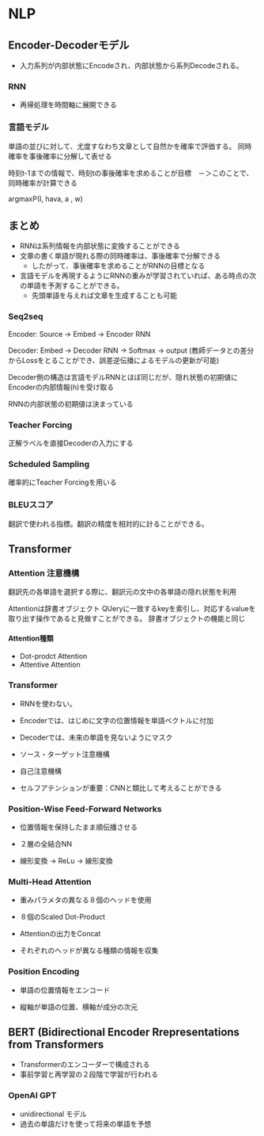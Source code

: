 # NLP

## Encoder-Decoderモデル

- 入力系列が内部状態にEncodeされ、内部状態から系列Decodeされる。


### RNN
- 再帰処理を時間軸に展開できる

### 言語モデル

単語の並びに対して、尤度すなわち文章として自然かを確率で評価する。
同時確率を事後確率に分解して表せる

時刻t-1までの情報で、時刻tの事後確率を求めることが目標　－＞このことで、同時確率が計算できる


argmaxP(I, hava, a , w)

## まとめ
- RNNは系列情報を内部状態に変換することができる
- 文章の書く単語が現れる際の同時確率は、事後確率で分解できる
  - したがって、事後確率を求めることがRNNの目標となる
- 言語モデルを再現するようにRNNの重みが学習されていれば、ある時点の次の単語を予測することができる。
  - 先頭単語を与えれば文章を生成することも可能

### Seq2seq

Encoder: Source -> Embed -> Encoder RNN

Decoder: Embed -> Decoder RNN -> Softmax -> output (教師データとの差分からLossをとることができ、誤差逆伝播によるモデルの更新が可能)

Decoder側の構造は言語モデルRNNとほぼ同じだが、隠れ状態の初期値にEncoderの内部情報(h)を受け取る

RNNの内部状態の初期値は決まっている

### Teacher Forcing
正解ラベルを直接Decoderの入力にする

### Scheduled Sampling
確率的にTeacher Forcingを用いる

### BLEUスコア
翻訳で使われる指標。翻訳の精度を相対的に計ることができる。

## Transformer

### Attention 注意機構
翻訳先の各単語を選択する際に、翻訳元の文中の各単語の隠れ状態を利用

Attentionは辞書オブジェクト
QUeryに一致するkeyを索引し、対応するvalueを取り出す操作であると見做すことができる。
辞書オブジェクトの機能と同じ

#### Attention種類
- Dot-prodct Attention
- Attentive Attention

### Transformer
- RNNを使わない。

- Encoderでは、はじめに文字の位置情報を単語ベクトルに付加

- Decoderでは、未来の単語を見ないようにマスク


- ソース・ターゲット注意機構
- 自己注意機構

- セルフアテンションが重要：CNNと類比して考えることができる

### Position-Wise Feed-Forward Networks

- 位置情報を保持したまま順伝播させる

- ２層の全結合NN
- 線形変換 -> ReLu -> 線形変換


### Multi-Head Attention

- 重みパラメタの異なる８個のヘッドを使用

- ８個のScaled Dot-Product
- Attentionの出力をConcat
- それぞれのヘッドが異なる種類の情報を収集

### Position Encoding
- 単語の位置情報をエンコード

- 縦軸が単語の位置、横軸が成分の次元

## BERT (Bidirectional Encoder Rrepresentations from Transformers
- Transformerのエンコーダーで構成される
- 事前学習と再学習の２段階で学習が行われる

### OpenAI GPT
- unidirectional モデル
- 過去の単語だけを使って将来の単語を予想
